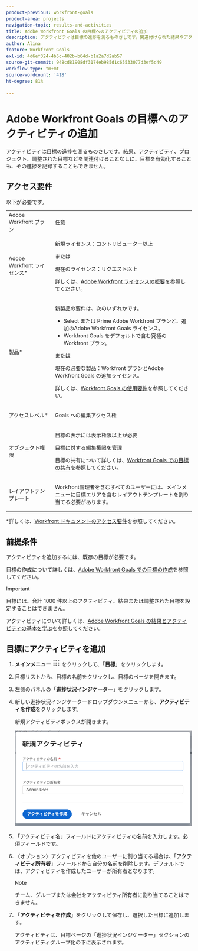 ```yaml
---
product-previous: workfront-goals
product-area: projects
navigation-topic: results-and-activities
title: Adobe Workfront Goals の目標へのアクティビティの追加
description: アクティビティは目標の進捗を測るものさしです。関連付けられた結果やアクティビティ、あるいは調整された目標がなければ、目標を有効化することも、進捗を記録することもできません。
author: Alina
feature: Workfront Goals
exl-id: 4d6ef324-4b5c-402b-b64d-b1a2a7d2ab57
source-git-commit: 948cd81908df3174eb985d1c65533077d3ef5d49
workflow-type: tm+mt
source-wordcount: '418'
ht-degree: 81%

---
```


# Adobe Workfront Goals の目標へのアクティビティの追加

アクティビティは目標の進捗を測るものさしです。結果、アクティビティ、プロジェクト、調整された目標などを関連付けることなしに、目標を有効化することも、その進捗を記録することもできません。

## アクセス要件

以下が必要です。

<table style="table-layout:auto">
<col>
</col>
<col>
</col>
<tbody>
 <tr>
 <td role="rowheader">Adobe Workfront プラン</td>
 <td>
 <p>任意</p>

</td>
 </tr>
 <tr>
 <td role="rowheader">Adobe Workfront ライセンス*</td>
 <td>
 <p>新規ライセンス：コントリビューター以上</p>
 または
 <p>現在のライセンス：リクエスト以上</p> <p>詳しくは、<a href="../../administration-and-setup/add-users/access-levels-and-object-permissions/wf-licenses.md" class="MCXref xref">Adobe Workfront ライセンスの概要</a>を参照してください。</p> </td>
 </tr>
 <tr>
 <td role="rowheader">製品*</td>
 <td>
 <p> 新製品の要件は、次のいずれかです。 </p>
<ul>
<li>Select または Prime Adobe Workfront プランと、追加のAdobe Workfront Goals ライセンス。</li>
<li>Workfront Goals をデフォルトで含む究極のWorkfront プラン。 </li></ul>
 <p>または</p>
 <p>現在の必要な製品：Workfront プランとAdobe Workfront Goals の追加ライセンス。 </p> <p>詳しくは、<a href="../../workfront-goals/goal-management/access-needed-for-wf-goals.md" class="MCXref xref">Workfront Goals の使用要件</a>を参照してください。 </p> </td>
 </tr>
 <tr>
 <td role="rowheader">アクセスレベル*</td>
 <td> <p>Goals への編集アクセス権</p> </td>
 </tr>
 <tr data-mc-conditions="">
 <td role="rowheader">オブジェクト権限</td>
 <td>
  <div>
  <p>目標の表示には表示権限以上が必要</p>
  <p>目標に対する編集権限を管理</p>
  <p>目標の共有について詳しくは、<a href="../../workfront-goals/workfront-goals-settings/share-a-goal.md" class="MCXref xref">Workfront Goals での目標の共有</a>を参照してください。 </p>
  </div> </td>
 </tr>
 <tr>
   <td role="rowheader"><p>レイアウトテンプレート</p></td>
   <td> <p>Workfront管理者を含むすべてのユーザーには、メインメニューに目標エリアを含むレイアウトテンプレートを割り当てる必要があります。 </p>  
</td>
  </tr>
</tbody>
</table>

*詳しくは、[Workfront ドキュメントのアクセス要件](/help/quicksilver/administration-and-setup/add-users/access-levels-and-object-permissions/access-level-requirements-in-documentation.md)を参照してください。

## 前提条件

アクティビティを追加するには、既存の目標が必要です。

目標の作成について詳しくは、[Adobe Workfront Goals での目標の作成](../../workfront-goals/goal-management/create-goals.md)を参照してください。

>[!IMPORTANT]
>
>目標には、合計 1000 件以上のアクティビティ、結果または調整された目標を設定することはできません。

アクティビティについて詳しくは、[Adobe Workfront Goals の結果とアクティビティの基本を学ぶ](../../workfront-goals/results-and-activities/get-started-with-results-and-activities.md)を参照してください。

## 目標にアクティビティを追加

<!--
Adding activities to goals differs depending on which environment you use.

### Add an activity to a goal in the Production environment

1. Go to the goal for which you want to add an activity and click the name to open the **Goal Details** panel.
1. Click **Add activities**.

   ![](assets/add-activity-inside-goal-details-highlighted-350x152.png)

1. From the **Activity Type** drop-down menu, select the type of activity you want to associate with your goal.&nbsp;Select **Manual progress bar** or **Project**. Manual progress bar is the default selection. 
1. (Conditional) Depending on which activity type you selected, do the following:

   1. If you selected **Manual progress bar**:

      1. Start typing a name for your activity in the **Activity** field. 
      1. (Optional) If you want to set the activity owner as someone other than yourself, click your name in the **Owner** field and begin typing the name of the user that you want to assign as the activity owner, then click it when it appears in the drop-down list.

         >[!NOTE]
         >
         >You cannot assign a team or group as an activity owner.

         When you update the progress of an activity, the progress of the goal automatically updates.

   1. If you selected **Project**:

      1. Click the **Connect projects** field.

         Existing projects that you have access to View display in the Connect projects list. Projects that are in a status of Dead do not display in the list. 
      
      1. Click the name of a project to add it as an activity to the goal. You can select several projects at one time.

         Workfront uses the project percent complete of all the attached projects to calculate the progress of the goal.

         For more information about associating projects with goals, see [Add projects to goals in Adobe Workfront Goals](../../workfront-goals/results-and-activities/connect-projects-to-goals-overview.md).

         >[!TIP]
         >
         >   
         >   * The owner of the project becomes the owner of this activity. If the project has no owner, then the activity has no owner. 
         >   * You cannot manually update the progress of a project. Workfront calculates the progress of the project based on the project percent complete. When the project percent complete updates in Workfront this also updates the connected project in Workfront Goals including the percent complete of the goal. 
         >   
         >

1. Click **Save**.

   The activity is saved for the selected goal. After you activate the goal, the progress of the goal automatically updates when you update the progress of an activity or when the percent complete of a project updates. For information about activating a goal, see [Activate goals in Adobe Workfront Goals](../../workfront-goals/goal-management/activate-goals.md).

-->


1. **メインメニュー** ![](assets/main-menu-icon.png) をクリックして、「**目標**」をクリックします。
1. 目標リストから、目標の名前をクリックし、目標のページを開きます。
1. 左側のパネルの「**進捗状況インジケーター**」をクリックします。
1. 新しい進捗状況インジケータードロップダウンメニューから、**アクティビティを作成**&#x200B;をクリックします。

   新規アクティビティボックスが開きます。

   ![](assets/new-activity-box-unshimmed.png)

1. 「アクティビティ名」フィールドにアクティビティの名前を入力します。必須フィールドです。
1. （オプション）アクティビティを他のユーザーに割り当てる場合は、「**アクティビティ所有者**」フィールドから自分の名前を削除します。デフォルトでは、アクティビティを作成したユーザーが所有者となります。

   >[!NOTE]
   >
   >チーム、グループまたは会社をアクティビティ所有者に割り当てることはできません。

1. 「**アクティビティを作成**」をクリックして保存し、選択した目標に追加します。

   アクティビティは、目標ページの「進捗状況インジケーター」セクションのアクティビティグループ化の下に表示されます。





